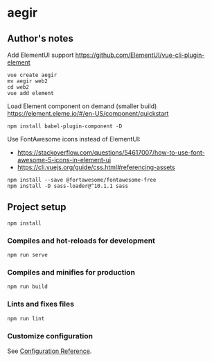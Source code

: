 # aegir

## Author's notes
Add ElementUI support https://github.com/ElementUI/vue-cli-plugin-element
```
vue create aegir
mv aegir web2
cd web2
vue add element
```

Load Element component on demand (smaller build) https://element.eleme.io/#/en-US/component/quickstart
```
npm install babel-plugin-component -D
```

Use FontAwesome icons instead of ElementUI:
* https://stackoverflow.com/questions/54617007/how-to-use-font-awesome-5-icons-in-element-ui
* https://cli.vuejs.org/guide/css.html#referencing-assets

```
npm install --save @fortawesome/fontawesome-free
npm install -D sass-loader@^10.1.1 sass
```

## Project setup
```
npm install
```

### Compiles and hot-reloads for development
```
npm run serve
```

### Compiles and minifies for production
```
npm run build
```

### Lints and fixes files
```
npm run lint
```

### Customize configuration
See [Configuration Reference](https://cli.vuejs.org/config/).
